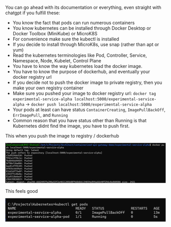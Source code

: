 You can go ahead with its documentation or everything, even straight with chatgpt if you fulfill these:

- You know the fact that pods can run numerous containers
- You know kubernetes can be installed through Docker Desktop or Docker Toolbox (MiniKube) or MicroK8S
- For convenience make sure the kubectl is installed
- If you decide to install through MicroK8s, use snap (rather than apt or yum)
- Read the kubernetes terminologies like Pod, Controller, Service, Namespace, Node, Kubelet, Control Plane
- You have to know the way kubernetes load the docker image.
- You have to know the purpose of dockerhub, and eventually your docker registry url
- If you decide not to push the docker image to private registry, then you make your own registry container
- Make sure you pushed your image to docker registry url: `docker tag experimental-service-alpha localhost:5000/experimental-service-alpha` -> `docker push localhost:5000/experimental-service-alpha`
- Your pods at least can have status `ContainerCreating`, `ImagePullBackOff`, `ErrImagePull`, and `Running`
- Common reason that you have status other than Running is that Kubernetes didnt find the image, you have to push first.


This when you push the image to registry / dockerhub

![Image 1](https://github.com/shohiebsense/shohiebsense.github.io/raw/master/images/Screenshot%202024-04-13%20152430.png)

This feels good

![Image 2](https://github.com/shohiebsense/shohiebsense.github.io/raw/master/images/Screenshot%202024-04-13%20152507.png)
